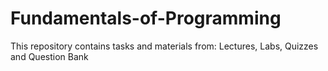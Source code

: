 # Fundamentals-of-Programming
This repository contains tasks and materials from:  Lectures, Labs, Quizzes and Question Bank
